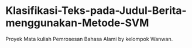 # Klasifikasi-Teks-pada-Judul-Berita-menggunakan-Metode-SVM
Proyek Mata kuliah Pemrosesan Bahasa Alami by kelompok Wanwan.
